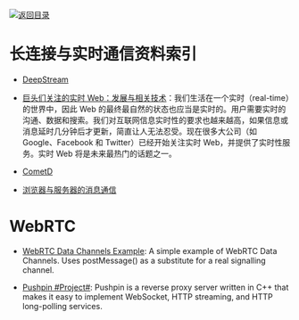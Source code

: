 [![返回目录](https://parg.co/UGo)](https://parg.co/b4z) 
 
 


# 长连接与实时通信资料索引

* [DeepStream]()

* [巨头们关注的实时 Web：发展与相关技术](https://parg.co/UGB)：我们生活在一个实时（real-time）的世界中，因此 Web 的最终最自然的状态也应当是实时的。用户需要实时的沟通、数据和搜索。我们对互联网信息实时性的要求也越来越高，如果信息或消息延时几分钟后才更新，简直让人无法忍受。现在很多大公司（如 Google、Facebook 和 Twitter）已经开始关注实时 Web，并提供了实时性服务。实时 Web 将是未来最热门的话题之一。

- [CometD](https://github.com/cometd/cometd)

* [浏览器与服务器的消息通信](http://blog.brucefeng.info/post/brower-server-msg)

# WebRTC

* [WebRTC Data Channels Example](https://parg.co/UsK): A simple example of WebRTC Data Channels. Uses postMessage() as a substitute for a real signalling channel.

- [Pushpin #Project#](https://github.com/fanout/pushpin): Pushpin is a reverse proxy server written in C++ that makes it easy to implement WebSocket, HTTP streaming, and HTTP long-polling services.
